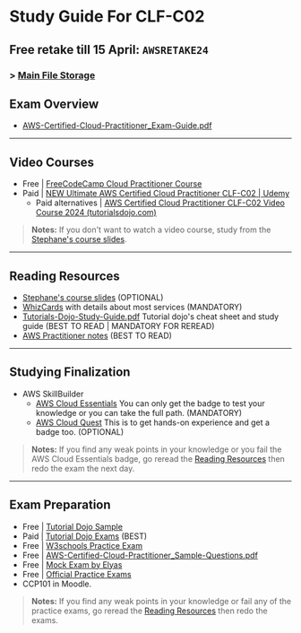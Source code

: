 # Study Guide For CLF-C02

## Free retake till 15 April: `AWSRETAKE24`
### > [Main File Storage](https://nasservocational-my.sharepoint.com/:f:/g/personal/nv22084_nvtc_edu_bh/Eko3HjU0c7VCnrV0jyiIpOgBJ8UJtWtNm-oyhhr5fWAqhg?e=jLPwgp)

## Exam Overview
- [AWS-Certified-Cloud-Practitioner_Exam-Guide.pdf](https://nasservocational-my.sharepoint.com/:b:/g/personal/nv22084_nvtc_edu_bh/EQCywp_U_F1CvkFRcRwmREgBVE2WVqhldVCnJ6lWW_SkPQ?e=rz441A)

---

## Video Courses

- Free | [FreeCodeCamp Cloud Practitioner Course](https://www.youtube.com/watch?v=NhDYbskXRgc)
- Paid | [NEW Ultimate AWS Certified Cloud Practitioner CLF-C02 | Udemy](https://www.udemy.com/course/aws-certified-cloud-practitioner-new/?kw=clf&src=sac)
  - Paid alternatives | [AWS Certified Cloud Practitioner CLF-C02 Video Course 2024 (tutorialsdojo.com)](https://portal.tutorialsdojo.com/courses/aws-certified-cloud-practitioner-clf-c02-video-course/)

> **Notes:** If you don't want to watch a video course, study from the [Stephane's course slides](https://nasservocational-my.sharepoint.com/:b:/g/personal/nv22084_nvtc_edu_bh/EfSDlrj4emtEoDnDwWfJbY0BmcDGHsz44zqsQiQl5OS9mg?e=gJlzTs).

---

## Reading Resources

- [Stephane's course slides](https://nasservocational-my.sharepoint.com/:b:/g/personal/nv22084_nvtc_edu_bh/EfSDlrj4emtEoDnDwWfJbY0BmcDGHsz44zqsQiQl5OS9mg?e=gJlzTs) (OPTIONAL)
- [WhizCards](https://nasservocational-my.sharepoint.com/:b:/g/personal/nv22084_nvtc_edu_bh/ETQhZNySjYxFrTrvOu2IEfoBtARZVz1kb61g98Bz9F1vKw?e=z784xA) with details about most services (MANDATORY)
- [Tutorials-Dojo-Study-Guide.pdf](https://nasservocational-my.sharepoint.com/:b:/g/personal/nv22084_nvtc_edu_bh/EaIpAju_Q2hMt9fzAQyqztMBiV8XiBhRwGp-FUT5tVT97A?e=Xrjbrg) Tutorial dojo's cheat sheet and study guide (BEST TO READ | MANDATORY FOR REREAD)
- [AWS Practitioner notes](https://nasservocational-my.sharepoint.com/:b:/g/personal/nv22084_nvtc_edu_bh/Ef9Wmdy0Vh5JlPMhK93pTZQBJ1QfnZ73e9w43Pfs_YVepA?e=kN7P3X) (BEST TO READ)

---

## Studying Finalization

- AWS SkillBuilder
  - [AWS Cloud Essentials](https://explore.skillbuilder.aws/learn/learning_plan/view/82/cloud-essentials-knowledge-badge-readiness-path) You can only get the badge to test your knowledge or you can take the full path. (MANDATORY)
  - [AWS Cloud Quest](https://explore.skillbuilder.aws/learn/course/11458/AWS%2520Cloud%2520Quest%253A%2520Cloud%2520Practitioner) This is to get hands-on experience and get a badge too. (OPTIONAL)



> **Notes:** If you find any weak points in your knowledge or you fail the AWS Cloud Essentials badge, go reread the [Reading Resources](#reading-resources) then redo the exam the next day.

---

## Exam Preparation

- Free | [Tutorial Dojo Sample](https://portal.tutorialsdojo.com/product-category/free-practice-exams/)
- Paid | [Tutorial Dojo Exams](https://portal.tutorialsdojo.com/courses/aws-certified-cloud-practitioner-practice-exams/) (BEST)
- Free | [W3schools Practice Exam](https://www.w3schools.com/aws/aws_quiz.php)
- Free | [AWS-Certified-Cloud-Practitioner_Sample-Questions.pdf](https://nasservocational-my.sharepoint.com/:b:/g/personal/nv22084_nvtc_edu_bh/ET93g0Vgk1VNro_udrtECZ4BSaOj0kj9ekkPmifE7ERZlA?e=AHKdz7)
- Free | [Mock Exam by Elyas](https://forms.gle/XJkVnV5AfrDi4cVn9)
- Free | [Official Practice Exams](https://lnkd.in/dadBHc5P)
- CCP101 in Moodle.



> **Notes:** If you find any weak points in your knowledge or fail any of the practice exams, go reread the [Reading Resources](#reading-resources) then redo the exams.

